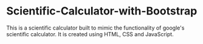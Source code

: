 # Scientific-Calculator-with-Bootstrap
This is a scientific calculator built to mimic the functionality of google's scientific calculator. It is created using HTML, CSS and JavaScript.
